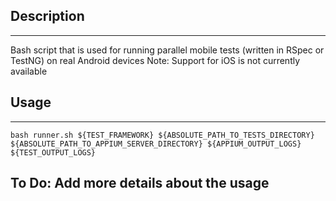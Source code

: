 ## Description

---
Bash script that is used for running parallel mobile tests (written in RSpec or TestNG) on real Android devices
Note: Support for iOS is not currently available

## Usage

---
```
bash runner.sh ${TEST_FRAMEWORK} ${ABSOLUTE_PATH_TO_TESTS_DIRECTORY} ${ABSOLUTE_PATH_TO_APPIUM_SERVER_DIRECTORY} ${APPIUM_OUTPUT_LOGS} ${TEST_OUTPUT_LOGS}
```

## To Do: Add more details about the usage
